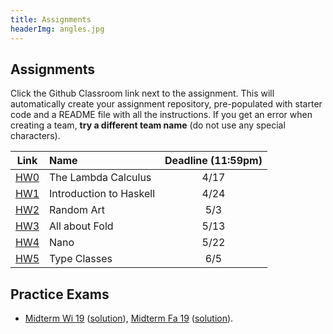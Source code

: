 ```yaml
---
title: Assignments
headerImg: angles.jpg
---
```


## Assignments

Click the Github Classroom link next to the assignment. 
This will automatically create your assignment repository, 
pre-populated with starter code and a README file with all the instructions.
If you get an error when creating a team, **try a different team name**
(do not use any special characters).

 
| Link                                             | Name                            | Deadline (11:59pm)        |
|:------------------------------------------------:|:--------------------------------|:-------------------------:|
| [HW0](https://classroom.github.com/a/Z-citE9B)   | The Lambda Calculus             | 4/17                      |
| [HW1](https://classroom.github.com/a/Ck-VrNIv)   | Introduction to Haskell         | 4/24                      |
| [HW2](https://classroom.github.com/a/7RMcGUB-)   | Random Art                      | 5/3                       |
| [HW3](https://classroom.github.com/a/nTP6peBZ)   | All about Fold                  | 5/13                      |
| [HW4](https://classroom.github.com/a/dsZotFAF)   | Nano                            | 5/22                      |
| [HW5](https://classroom.github.com/a/YbCAACu0)   | Type Classes                    | 6/5                       |




## Practice Exams

- [Midterm Wi 19](/static/raw/130-midterm-wi19.pdf) ([solution](/static/raw/130-midterm-wi19-solution.pdf)),
  [Midterm Fa 19](/static/raw/130-midterm-fa19.pdf) ([solution](/static/raw/130-midterm-fa19-solution.pdf)).

<!-- 
- [Practice Final](https://classroom.github.com/a/saxraEZW) -->

  
